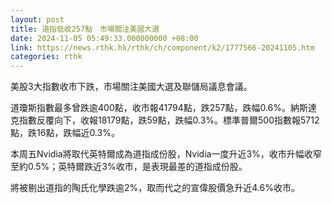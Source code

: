 ```yaml
---
layout: post
title: 道指低收257點　市場關注美國大選
date: 2024-11-05 05:49:33.000000000 +08:00
link: https://news.rthk.hk/rthk/ch/component/k2/1777566-20241105.htm
categories: rthk
---
```


美股3大指數收市下跌，市場關注美國大選及聯儲局議息會議。

道瓊斯指數最多曾跌逾400點，收市報41794點，跌257點，跌幅0.6%。納斯達克指數反覆向下，收報18179點，跌59點，跌幅0.3%。標準普爾500指數報5712點，跌16點，跌幅近0.3%。

本周五Nvidia將取代英特爾成為道指成份股，Nvidia一度升近3%，收市升幅收窄至約0.5%；英特爾跌近3%收市，是表現最差的道指成份股。

將被剔出道指的陶氏化學跌逾2%，取而代之的宣偉股價急升近4.6%收市。

